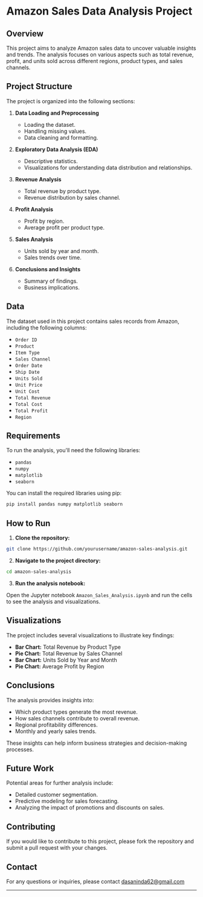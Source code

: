# Amazon Sales Data Analysis Project

## Overview

This project aims to analyze Amazon sales data to uncover valuable insights and trends. The analysis focuses on various aspects such as total revenue, profit, and units sold across different regions, product types, and sales channels.

## Project Structure

The project is organized into the following sections:

1. **Data Loading and Preprocessing**
    - Loading the dataset.
    - Handling missing values.
    - Data cleaning and formatting.
  
2. **Exploratory Data Analysis (EDA)**
    - Descriptive statistics.
    - Visualizations for understanding data distribution and relationships.
  
3. **Revenue Analysis**
    - Total revenue by product type.
    - Revenue distribution by sales channel.
  
4. **Profit Analysis**
    - Profit by region.
    - Average profit per product type.
  
5. **Sales Analysis**
    - Units sold by year and month.
    - Sales trends over time.
  
6. **Conclusions and Insights**
    - Summary of findings.
    - Business implications.

## Data

The dataset used in this project contains sales records from Amazon, including the following columns:

- `Order ID`
- `Product`
- `Item Type`
- `Sales Channel`
- `Order Date`
- `Ship Date`
- `Units Sold`
- `Unit Price`
- `Unit Cost`
- `Total Revenue`
- `Total Cost`
- `Total Profit`
- `Region`

## Requirements

To run the analysis, you'll need the following libraries:

- `pandas`
- `numpy`
- `matplotlib`
- `seaborn`

You can install the required libraries using pip:

```sh
pip install pandas numpy matplotlib seaborn
```

## How to Run

1. **Clone the repository:**

```sh
git clone https://github.com/yourusername/amazon-sales-analysis.git
```

2. **Navigate to the project directory:**

```sh
cd amazon-sales-analysis
```

3. **Run the analysis notebook:**

Open the Jupyter notebook `Amazon_Sales_Analysis.ipynb` and run the cells to see the analysis and visualizations.

## Visualizations

The project includes several visualizations to illustrate key findings:

- **Bar Chart:** Total Revenue by Product Type
- **Pie Chart:** Total Revenue by Sales Channel
- **Bar Chart:** Units Sold by Year and Month
- **Pie Chart:** Average Profit by Region

## Conclusions

The analysis provides insights into:

- Which product types generate the most revenue.
- How sales channels contribute to overall revenue.
- Regional profitability differences.
- Monthly and yearly sales trends.

These insights can help inform business strategies and decision-making processes.

## Future Work

Potential areas for further analysis include:

- Detailed customer segmentation.
- Predictive modeling for sales forecasting.
- Analyzing the impact of promotions and discounts on sales.

## Contributing

If you would like to contribute to this project, please fork the repository and submit a pull request with your changes.


## Contact

For any questions or inquiries, please contact dasaninda62@gmail.com

---
